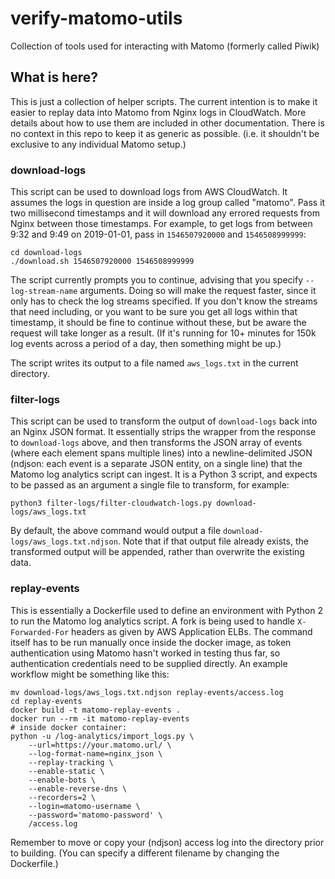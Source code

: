 # verify-matomo-utils

Collection of tools used for interacting with Matomo (formerly called Piwik)

## What is here?

This is just a collection of helper scripts.
The current intention is to make it easier to replay data into Matomo from Nginx logs in CloudWatch.
More details about how to use them are included in other documentation.
There is no context in this repo to keep it as generic as possible.
(i.e. it shouldn't be exclusive to any individual Matomo setup.)

### download-logs

This script can be used to download logs from AWS CloudWatch.
It assumes the logs in question are inside a log group called "matomo".
Pass it two millisecond timestamps and it will download any errored requests from Nginx between those timestamps.
For example, to get logs from between 9:32 and 9:49 on 2019-01-01, pass in `1546507920000` and `1546508999999`:

```
cd download-logs
./download.sh 1546507920000 1546508999999
```

The script currently prompts you to continue, advising that you specify `--log-stream-name` arguments.
Doing so will make the request faster, since it only has to check the log streams specified.
If you don't know the streams that need including, or you want to be sure you get all logs within that timestamp, it should be fine to continue without these, but be aware the request will take longer as a result.
(If it's running for 10+ minutes for 150k log events across a period of a day, then something might be up.)

The script writes its output to a file named `aws_logs.txt` in the current directory.

### filter-logs

This script can be used to transform the output of `download-logs` back into an Nginx JSON format.
It essentially strips the wrapper from the response to `download-logs` above, and then transforms the JSON array of events (where each element spans multiple lines) into a newline-delimited JSON (ndjson: each event is a separate JSON entity, on a single line) that the Matomo log analytics script can ingest.
It is a Python 3 script, and expects to be passed as an argument a single file to transform, for example:

```
python3 filter-logs/filter-cloudwatch-logs.py download-logs/aws_logs.txt
```

By default, the above command would output a file `download-logs/aws_logs.txt.ndjson`.
Note that if that output file already exists, the transformed output will be appended, rather than overwrite the existing data.

### replay-events

This is essentially a Dockerfile used to define an environment with Python 2 to run the Matomo log analytics script.
A fork is being used to handle `X-Forwarded-For` headers as given by AWS Application ELBs.
The command itself has to be run manually once inside the docker image, as token authentication using Matomo hasn't worked in testing thus far, so authentication credentials need to be supplied directly.
An example workflow might be something like this:

```
mv download-logs/aws_logs.txt.ndjson replay-events/access.log
cd replay-events
docker build -t matomo-replay-events .
docker run --rm -it matomo-replay-events
# inside docker container:
python -u /log-analytics/import_logs.py \
    --url=https://your.matomo.url/ \
    --log-format-name=nginx_json \
    --replay-tracking \
    --enable-static \
    --enable-bots \
    --enable-reverse-dns \
    --recorders=2 \
    --login=matomo-username \
    --password='matomo-password' \
    /access.log
```

Remember to move or copy your (ndjson) access log into the directory prior to building.
(You can specify a different filename by changing the Dockerfile.)
